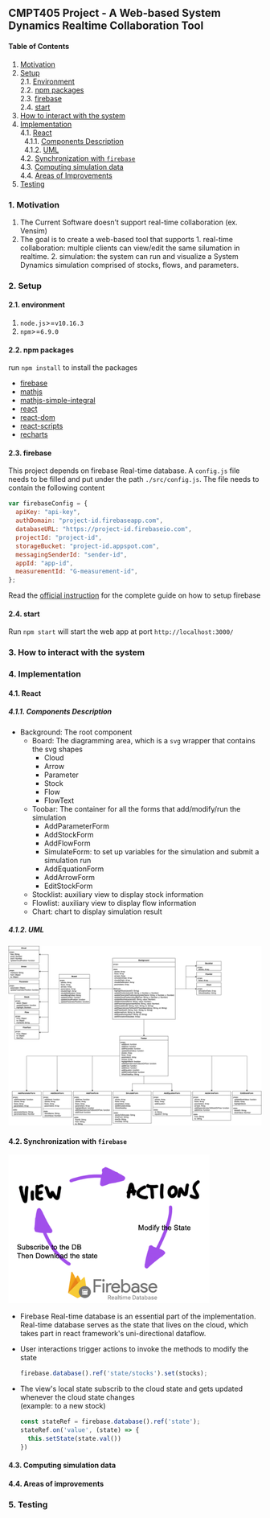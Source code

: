 ## CMPT405 Project - A Web-based System Dynamics Realtime Collaboration Tool

#### Table of Contents
1. [Motivation](#1-motivation)  
2. [Setup](#2-setup)  
    2.1. [Environment](#21-environment)  
    2.2. [npm packages](#22-npm-packages)  
    2.3. [firebase](#23-firebase)  
    2.4. [start](#24-start)  
3. [How to interact with the system](#3-how-to-interact-with-the-system)  
4. [Implementation](#4-implementation)  
    4.1. [React](#41-react)  
       &nbsp;&nbsp;4.1.1. [Components Description](#411-components-description)  
       &nbsp;&nbsp;4.1.2. [UML](#412-uml)  
    4.2. [Synchronization with `firebase`](#42-synchronization-with-firebase)  
    4.3. [Computing simulation data](#43-computing-simulation-data)  
    4.4. [Areas of Improvements](#44-areas-of-improvements)  
5. [Testing](#5-testing)  

### 1. Motivation
  1. The Current Software doesn’t support real-time collaboration (ex. Vensim)
  2. The goal is to create a web-based tool that supports 
    1. real-time collaboration: multiple clients can view/edit the same silumation in realtime.
    2. simulation: the system can run and visualize a System Dynamics simulation comprised of stocks, flows, and parameters.


### 2. Setup 
#### 2.1. environment
1. `node.js`>=`v10.16.3`
2. `npm`>=`6.9.0`


#### 2.2. npm packages
run `npm install` to install the packages
- [firebase](https://www.npmjs.com/package/firebase)  
- [mathjs](https://www.npmjs.com/package/mathjs)  
- [mathjs-simple-integral](https://www.npmjs.com/package/mathjs-simple-integral)  
- [react](https://www.npmjs.com/package/react)  
- [react-dom](https://www.npmjs.com/package/react-dom)  
- [react-scripts](https://www.npmjs.com/package/react-scripts)  
- [recharts](https://www.npmjs.com/package/recharts)  

#### 2.3. firebase 
This project depends on firebase Real-time database. A `config.js` file needs to be filled and put under the path `./src/config.js`.
The file needs to contain the following content
```javascript
var firebaseConfig = {
  apiKey: "api-key",
  authDomain: "project-id.firebaseapp.com",
  databaseURL: "https://project-id.firebaseio.com",
  projectId: "project-id",
  storageBucket: "project-id.appspot.com",
  messagingSenderId: "sender-id",
  appId: "app-id",
  measurementId: "G-measurement-id",
};
```
Read the [official instruction](https://firebase.google.com/docs/web/setup) for the complete guide on how to setup firebase

#### 2.4. start
Run `npm start` will start the web app at port `http://localhost:3000/`  

### 3. How to interact with the system

### 4. Implementation

#### 4.1. React 
##### 4.1.1. Components Description
- Background: The root component
  - Board: The diagramming area, which is a `svg` wrapper that contains the svg shapes
    - Cloud
    - Arrow
    - Parameter
    - Stock
    - Flow
    - FlowText
  - Toobar: The container for all the forms that add/modify/run the simulation
    - AddParameterForm
    - AddStockForm
    - AddFlowForm
    - SimulateForm: to set up variables for the simulation and submit a simulation run
    - AddEquationForm
    - AddArrowForm
    - EditStockForm
  - Stocklist: auxiliary view to display stock information
  - Flowlist: auxiliary view to display flow information
  - Chart: chart to display simulation result
##### 4.1.2. UML  
<img src="assets/405-SD-colab-UML.jpg" alt="drawing" width="800"/>

#### 4.2. Synchronization with `firebase`
<img src="assets/405-SD-colab-firebase.png" alt="drawing" width="400"/>

- Firebase Real-time database is an essential part of the implementation. Real-time database serves as the state that lives on the cloud, which takes part in react framework's uni-directional dataflow.  
  
- User interactions trigger actions to invoke the methods to modify the state
  ```javascript
  firebase.database().ref('state/stocks').set(stocks);
  ```
- The view's local state subscrib to the cloud state and gets updated whenever the cloud state changes  
  (example: to a new stock)
  ```javascript
  const stateRef = firebase.database().ref('state');
  stateRef.on('value', (state) => {
    this.setState(state.val())
  })
  ```
#### 4.3. Computing simulation data
#### 4.4. Areas of improvements

### 5. Testing

